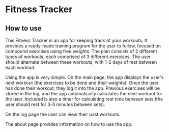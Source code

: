 # Fitness Tracker

## How to use

This Fitness Tracker is an app for keeping track of your workouts. It provides a ready-made training program for the user to follow, focused on compound exercises using free weights.
The plan consists of 2 different types of workouts, each comprised of 3 different exercises. The user should alternate between these workouts, with 1-2 days of rest between each workout.

Using the app is very simple. On the main page, the app displays the user's next workout (the exercises to be done and their weights). Once the user has done their workout, they log it into the app. Previous exercises will be stored in the log, and the app automatically calculates the next workout for the user. Included is also a timer for calculating rest time between sets (the user should rest for 3-5 minutes between sets).

On the log page the user can view their past workouts.

The about page provides information on how to use the app.
